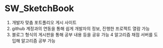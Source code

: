 # SW_SketchBook
1. 개발자 맞춤 포트폴리오 게시 사이트
2. github 계정과의 연동을 통해 쉽게 개발자의 정보, 진행한 프로젝트 열람 가능
3. 블로그 형식의 게시판을 통해 공부 내용 등을 공유 가능
4  알고리즘 채점 서버를 도입해 알고리즘 공부 가능
